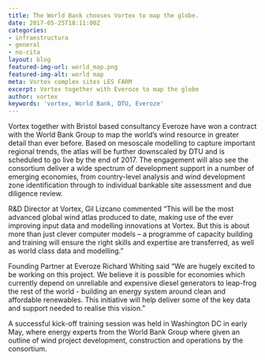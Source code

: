 ```yaml
---
title: The World Bank chooses Vortex to map the globe.
date: 2017-05-25T18:11:00Z
categories:
- infraestructura
- general
- no-cita
layout: blog
featured-img-url: world_map.png
featured-img-alt: world map
meta: Vortex complex sites LES FARM
excerpt: Vortex together with Everoze to map the globe
author: vortex
keywords: 'vortex, World Bank, DTU, Everoze'
---
```


Vortex together with Bristol based consultancy Everoze have won a contract with the World Bank Group to map the world’s wind resource in greater detail than ever before. Based on mesoscale modelling to capture important regional trends, the atlas will be further downscaled by DTU and is scheduled to go live by the end of 2017.  The engagement will also see the consortium deliver a wide spectrum of development support in a number of emerging economies, from country-level analysis and wind development zone identification through to individual bankable site assessment and due diligence review.  

R&D Director at Vortex, Gil Lizcano commented “This will be the most advanced global wind atlas produced to date, making use of the ever improving input data and modelling innovations at Vortex. But this is about more than just clever computer models – a programme of capacity building and training will ensure the right skills and expertise are transferred, as well as world class data and modelling.”
 
Founding Partner at Everoze Richard Whiting said “We are hugely excited to be working on this project.  We believe it is possible for economies which currently depend on unreliable and expensive diesel generators to leap-frog the rest of the world - building an energy system around clean and affordable renewables. This initiative will help deliver some of the key data and support needed to realise this vision.” 

A successful kick-off training session was held in Washington DC in early May, where energy experts from the World Bank Group where given an outline of wind project development, construction and operations by the consortium. 
